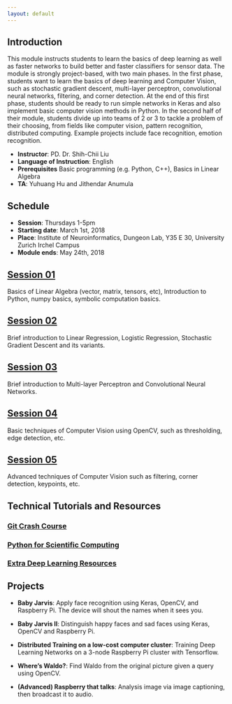```yaml
---
layout: default
---
```


## Introduction
This module instructs students to learn the basics of deep learning as well as faster networks to build better and faster classifiers for sensor data. The module is strongly project-based, with two main phases. In the first phase, students want to learn the basics of deep learning and Computer Vision, such as stochastic gradient descent, multi-layer perceptron, convolutional neural networks, filtering, and corner detection. At the end of this first phase, students should be ready to run simple networks in Keras and also implement basic computer vision methods in Python. In the second half of their module, students divide up into teams of 2 or 3 to tackle a problem of their choosing, from fields like computer vision, pattern recognition, distributed computing. Example projects include face recognition, emotion recognition.

+ __Instructor__: PD. Dr. Shih-Chii Liu
+ __Language of Instruction__: English
+ __Prerequisites__ Basic programming (e.g. Python, C++), Basics in Linear Algebra
+ __TA__: Yuhuang Hu and Jithendar Anumula

## Schedule

+ __Session__: Thursdays 1-5pm
+ __Starting date__: March 1st, 2018
+ __Place__: Institute of Neuroinformatics, Dungeon Lab, Y35 E 30, University Zurich Irchel Campus
+ __Module ends__: May 24th, 2018

## [Session 01](./session_01.md)
Basics of Linear Algebra (vector, matrix, tensors, etc), Introduction to Python, numpy basics, symbolic computation basics.

## [Session 02](./session_02.md)
Brief introduction to Linear Regression, Logistic Regression, Stochastic Gradient Descent and its variants.

## [Session 03](./session_03.md)
Brief introduction to Multi-layer Perceptron and Convolutional Neural Networks.

## [Session 04](./session_04.md)
Basic techniques of Computer Vision using OpenCV, such as thresholding, edge detection, etc.

## [Session 05](./session_05.md)
Advanced techniques of Computer Vision such as filtering, corner detection, keypoints, etc.

## Technical Tutorials and Resources

### [Git Crash Course](./git-intro.md)

### [Python for Scientific Computing](./python-sc.md)

### [Extra Deep Learning Resources](./dl-res.md)

## Projects

+ __Baby Jarvis__: Apply face recognition using Keras, OpenCV, and Raspberry Pi. The device will shout the names when it sees you.

+ __Baby Jarvis II__: Distinguish happy faces and sad faces using Keras, OpenCV and Raspberry Pi.

+ __Distributed Training on a low-cost computer cluster__: Training Deep Learning Networks on a 3-node Raspberry Pi cluster with Tensorflow.

+ __Where’s Waldo?__: Find Waldo from the original picture given a query using OpenCV.

+ __(Advanced) Raspberry that talks__: Analysis image via image captioning, then broadcast it to audio.
